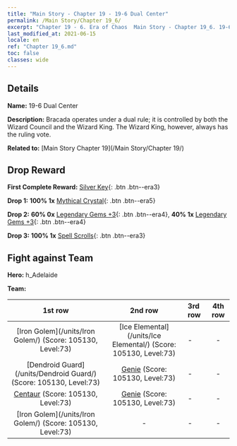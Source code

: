 ```yaml
---
title: "Main Story - Chapter 19 - 19-6 Dual Center"
permalink: /Main Story/Chapter 19_6/
excerpt: "Chapter 19 - 6. Era of Chaos  Main Story - Chapter 19_6. 19-6 Dual Center"
last_modified_at: 2021-06-15
locale: en
ref: "Chapter 19_6.md"
toc: false
classes: wide
---
```


## Details

 **Name:** 19-6 Dual Center

 **Description:** Bracada operates under a dual rule; it is controlled by both the Wizard Council and the Wizard King. The Wizard King, however, always has the ruling vote.

 **Related to:** [Main Story Chapter 19](/Main Story/Chapter 19/)

## Drop Reward

 **First Complete Reward:** [Silver Key](/Items/con_693/){: .btn .btn--era3}

 **Drop 1:** **100% 1x** [Mythical Crystal](/Items/mat_66/){: .btn .btn--era5}

 **Drop 2:** **60% 0x** [Legendary Gems +3](/Items/mat_58/){: .btn .btn--era4}, **40% 1x** [Legendary Gems +3](/Items/mat_58/){: .btn .btn--era4}

 **Drop 3:** **100% 1x** [Spell Scrolls](/Items/con_694/){: .btn .btn--era3}


## Fight against Team
 **Hero:** h_Adelaide

 **Team:**


  | 1st row | 2nd row | 3rd row | 4th row |
  |:----:|:----:|:----|:----:|
  | [Iron Golem](/units/Iron Golem/) (Score: 105130, Level:73)  | [Ice Elemental](/units/Ice Elemental/) (Score: 105130, Level:73)  | - | - |
  | [Dendroid Guard](/units/Dendroid Guard/) (Score: 105130, Level:73)  | [Genie](/units/Genie/) (Score: 105130, Level:73)  | - | - |
  | [Centaur](/units/Centaur/) (Score: 105130, Level:73)  | [Genie](/units/Genie/) (Score: 105130, Level:73)  | - | - |
  | [Iron Golem](/units/Iron Golem/) (Score: 105130, Level:73)  | - | - | - |


